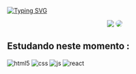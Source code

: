 [![Typing SVG](https://readme-typing-svg.herokuapp.com/?color=00CED1&size=35&center=true&vCenter=true&width=1000&lines=Olá👋+tudo+bem!,+Prazer+Leticia+Santos;Estudante+de+Front-end+no+Vai+na+Web;Futura+Dev!+:%29)](https://git.io/typing-svg)

<div align="center"> 
<a href = "mailto:lmoraesdossantps3@gmail.com"> <img src="https://img.shields.io/badge/-Gmail-%23333?style=for-the-badge&logo=gmail&logoColor=FF0000" target="_blank"></a>
<a href="[https://www.linkedin.com/in/carolbarbosa/](https://www.linkedin.com/in/leticiamoraesdossantos)" target="_blank"><img src="https://img.shields.io/badge/-LinkedIn-%230077B5?style=for-the-badge&logo=linkedin&logoColor=white" style="border-radius: 30px" target="_blank"></a> 
 </div> 


  ## Estudando neste momento :
<div style="display: inline_block">
  <img align="center" alt="html5" src="https://img.shields.io/badge/HTML5-E34F26?style=for-the-badge&logo=html5&logoColor=white" />
  <img align="center" alt="css" src="https://img.shields.io/badge/CSS3-1572B6?style=for-the-badge&logo=css3&logoColor=white" />
  <img align="center" alt="js" src="https://img.shields.io/badge/JavaScript-F7DF1E?style=for-the-badge&logo=javascript&logoColor=black" />
  <img align="center" alt="react" src="https://img.shields.io/badge/React-20232A?style=for-the-badge&logo=react&logoColor=61DAFB" />
</div>
